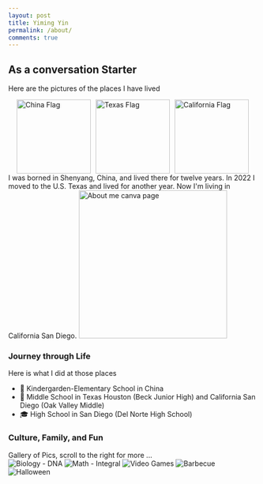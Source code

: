 ```yaml
---
layout: post
title: Yiming Yin
permalink: /about/
comments: true
---
```


## As a conversation Starter
Here are the pictures of the places I have lived
<div style="display: flex; gap: 10px; justify-content: center;">
  <!-- China -->
  <img src="https://flagpedia.net/data/flags/w580/cn.webp" alt="China Flag" style="width:150px; height:auto;">
  
  <!-- Texas -->
  <img src="https://upload.wikimedia.org/wikipedia/commons/f/f7/Flag_of_Texas.svg" alt="Texas Flag" style="width:150px; height:auto;">
  
  <!-- California -->
  <img src="https://upload.wikimedia.org/wikipedia/commons/0/01/Flag_of_California.svg" alt="California Flag" style="width:150px; height:auto;">
</div>
I was borned in Shenyang, China, and lived there for twelve years. In 2022 I moved to the U.S. Texas and lived for another year. Now I'm living in California San Diego.

<comment>

<comment>
<img src="https://drive.google.com/uc?export=view&id=1AcxoeUcsEBbIe0BFLu_eDwqNiJPMP_KA" alt="About me canva page" width="300">

### Journey through Life

Here is what I did at those places

- 🏫 Kindergarden-Elementary School in China
- 🏫 Middle School in Texas Houston (Beck Junior High) and California San Diego (Oak Valley Middle)
- 🎓 High School in San Diego (Del Norte High School)

### Culture, Family, and Fun


<comment>
Gallery of Pics, scroll to the right for more ...
</comment>
<!DOCTYPE html>
<html lang="en">
<head>
  <meta charset="UTF-8">
  <title>Image Gallery</title>
</head>
<body>
  <div class="gallery">
    <!-- Biology -->
<img src="https://upload.wikimedia.org/wikipedia/commons/3/3f/DNA_double_helix_vertical.png" alt="Biology - DNA">

<!-- Math -->
<img src="https://upload.wikimedia.org/wikipedia/commons/3/3b/LaTeX_integral_example.svg" alt="Math - Integral">

<!-- Video Games -->
<img src="https://upload.wikimedia.org/wikipedia/commons/0/05/Video-Game-Controller-Icon.svg" alt="Video Games">

<!-- Barbecue -->
<img src="https://upload.wikimedia.org/wikipedia/commons/7/7b/Barbecue_in_Thailand.jpg" alt="Barbecue">

<!-- Halloween -->
<img src="https://upload.wikimedia.org/wikipedia/commons/5/50/Halloween_Pumpkins.jpg" alt="Halloween">

